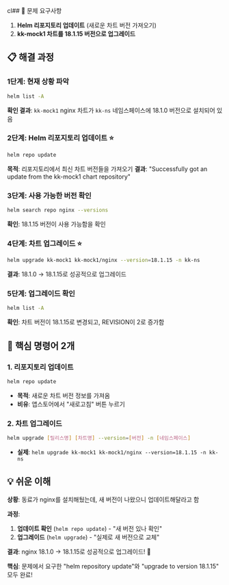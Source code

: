 cl## 🎯 문제 요구사항

1. **Helm 리포지토리 업데이트** (새로운 차트 버전 가져오기)
2. **kk-mock1 차트를 18.1.15 버전으로 업그레이드**

## 📋 해결 과정

### 1단계: 현재 상황 파악

```bash
helm list -A
```

**확인 결과**: `kk-mock1` nginx 차트가 `kk-ns` 네임스페이스에 18.1.0 버전으로 설치되어 있음

### 2단계: Helm 리포지토리 업데이트 ⭐

```bash
helm repo update
```

**목적**: 리포지토리에서 최신 차트 버전들을 가져오기
**결과**: "Successfully got an update from the kk-mock1 chart repository"

### 3단계: 사용 가능한 버전 확인

```bash
helm search repo nginx --versions
```

**확인**: 18.1.15 버전이 사용 가능함을 확인

### 4단계: 차트 업그레이드 ⭐

```bash
helm upgrade kk-mock1 kk-mock1/nginx --version=18.1.15 -n kk-ns
```

**결과**: 18.1.0 → 18.1.15로 성공적으로 업그레이드

### 5단계: 업그레이드 확인

```bash
helm list -A
```

**확인**: 차트 버전이 18.1.15로 변경되고, REVISION이 2로 증가함

## 🔑 핵심 명령어 2개

### 1. 리포지토리 업데이트

```bash
helm repo update
```

- **목적**: 새로운 차트 버전 정보를 가져옴
- **비유**: 앱스토어에서 "새로고침" 버튼 누르기

### 2. 차트 업그레이드

```bash
helm upgrade [릴리스명] [차트명] --version=[버전] -n [네임스페이스]
```

- **실제**: `helm upgrade kk-mock1 kk-mock1/nginx --version=18.1.15 -n kk-ns`

## 💡 쉬운 이해

**상황**: 동료가 nginx를 설치해뒀는데, 새 버전이 나왔으니 업데이트해달라고 함

**과정**:

1. **업데이트 확인** (`helm repo update`) - "새 버전 있나 확인"
2. **업그레이드** (`helm upgrade`) - "실제로 새 버전으로 교체"

**결과**: nginx 18.1.0 → 18.1.15로 성공적으로 업그레이드! 🎉

**핵심**: 문제에서 요구한 "helm repository update"와 "upgrade to version 18.1.15" 모두 완료!

